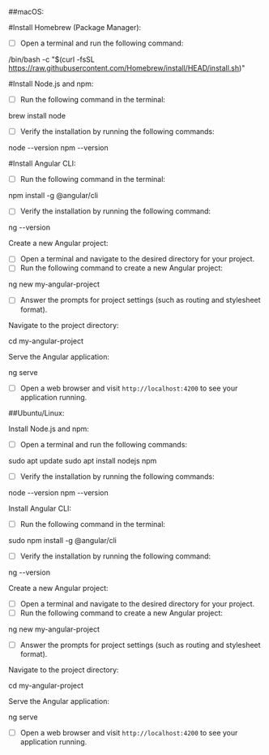 ##macOS:

#Install Homebrew (Package Manager):
*[ ] Open a terminal and run the following command:

/bin/bash -c "$(curl -fsSL https://raw.githubusercontent.com/Homebrew/install/HEAD/install.sh)"


#Install Node.js and npm:
*[ ] Run the following command in the terminal:

brew install node

*[ ] Verify the installation by running the following commands:

node --version
npm --version


#Install Angular CLI:
*[ ] Run the following command in the terminal:

npm install -g @angular/cli

*[ ] Verify the installation by running the following command:

ng --version


Create a new Angular project:
*[ ] Open a terminal and navigate to the desired directory for your project.
*[ ] Run the following command to create a new Angular project:

ng new my-angular-project

*[ ] Answer the prompts for project settings (such as routing and stylesheet format).

Navigate to the project directory:

cd my-angular-project


Serve the Angular application:

ng serve

*[ ] Open a web browser and visit `http://localhost:4200` to see your application running.

##Ubuntu/Linux:

Install Node.js and npm:
*[ ] Open a terminal and run the following commands:

sudo apt update
sudo apt install nodejs npm

*[ ] Verify the installation by running the following commands:

node --version
npm --version


Install Angular CLI:
*[ ] Run the following command in the terminal:

sudo npm install -g @angular/cli

*[ ] Verify the installation by running the following command:

ng --version


Create a new Angular project:
*[ ] Open a terminal and navigate to the desired directory for your project.
*[ ] Run the following command to create a new Angular project:

ng new my-angular-project

*[ ] Answer the prompts for project settings (such as routing and stylesheet format).

Navigate to the project directory:

cd my-angular-project


Serve the Angular application:

ng serve

*[ ] Open a web browser and visit `http://localhost:4200` to see your application running.